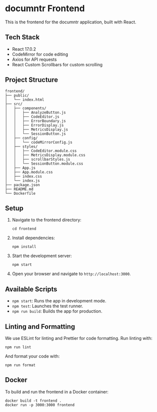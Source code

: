 # documntr Frontend

This is the frontend for the documntr application, built with React.

## Tech Stack

- React 17.0.2
- CodeMirror for code editing
- Axios for API requests
- React Custom Scrollbars for custom scrolling

## Project Structure

```
frontend/
├── public/
│   └── index.html
├── src/
│   ├── components/
│   │   ├── AnalyzeButton.js
│   │   ├── CodeEditor.js
│   │   ├── ErrorBoundary.js
│   │   ├── ErrorDisplay.js
│   │   ├── MetricsDisplay.js
│   │   └── SessionButton.js
│   ├── config/
│   │   └── codeMirrorConfig.js
│   ├── styles/
│   │   ├── CodeEditor.module.css
│   │   ├── MetricsDisplay.module.css
│   │   ├── scrollbarStyles.js
│   │   └── SessionButton.module.css
│   ├── App.js
│   ├── App.module.css
│   ├── index.css
│   └── index.js
├── package.json
├── README.md
└── Dockerfile
```

## Setup

1. Navigate to the frontend directory:
   ```
   cd frontend
   ```

2. Install dependencies:
   ```
   npm install
   ```

3. Start the development server:
   ```
   npm start
   ```

4. Open your browser and navigate to `http://localhost:3000`.

## Available Scripts

- `npm start`: Runs the app in development mode.
- `npm test`: Launches the test runner.
- `npm run build`: Builds the app for production.

## Linting and Formatting

We use ESLint for linting and Prettier for code formatting. Run linting with:

```
npm run lint
```

And format your code with:

```
npm run format
```

## Docker

To build and run the frontend in a Docker container:

```
docker build -t frontend .
docker run -p 3000:3000 frontend
```
